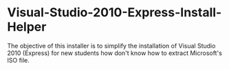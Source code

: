 # Visual-Studio-2010-Express-Install-Helper
The objective of this installer is to simplify the installation of Visual Studio 2010 (Express) for new students how don't know how to extract Microsoft's ISO file.
